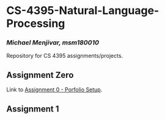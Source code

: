# CS-4395-Natural-Language-Processing
### *Michael Menjivar, msm180010*
Repository for CS 4395 assignments/projects.

## Assignment Zero
Link to [Assignment 0 - Porfolio Setup](CS_4395_-_Assignment_0.pdf).

## Assignment 1

